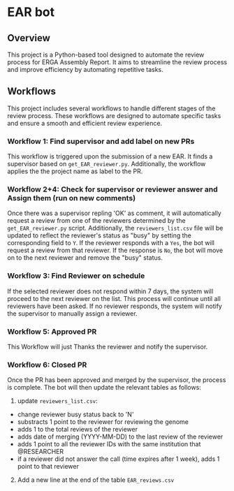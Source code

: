 # EAR bot


## Overview

This project is a Python-based tool designed to automate the review process for ERGA Assembly Report. It aims to streamline the review process and improve efficiency by automating repetitive tasks.

## Workflows

This project includes several workflows to handle different stages of the review process. These workflows are designed to automate specific tasks and ensure a smooth and efficient review experience.

### Workflow 1: Find supervisor and add label on new PRs

This workflow is triggered upon the submission of a new EAR. It finds a supervisor based on `get_EAR_reviewer.py`. Additionally, the workflow applies the the project name as label to the PR.

### Workflow 2+4: Check for supervisor or reviewer answer and Assign them (run on new comments)

Once there was a supervisor repling 'OK' as comment, it will automatically request a review from one of the reviewers determined by the `get_EAR_reviewer.py` script. Additionally, the `reviewers_list.csv` file will be updated to reflect the reviewer's status as "busy" by setting the corresponding field to `Y`.
If the reviewer responds with a `Yes`, the bot will request a review from that reviewer. If the response is `No`, the bot will move on to the next reviewer and remove the "busy" status.

### Workflow 3: Find Reviewer on schedule

If the selected reviewer does not respond within 7 days, the system will proceed to the next reviewer on the list. This process will continue until all reviewers have been asked. If no reviewer responds, the system will notify the supervisor to manually assign a reviewer.

### Workflow 5: Approved PR

This Workflow will just Thanks the reviewer and notify the supervisor.

### Workflow 6: Closed PR

Once the PR has been approved and merged by the supervisor, the process is complete. The bot will then update the relevant tables as follows:

1. update `reviewers_list.csv`:

- change reviewer busy status back to 'N'
- substracts 1 point to the reviewer for reviewing the genome
- adds 1 to the total reviews of the reviewer
- adds date of merging (YYYY-MM-DD) to the last review of the reviewer
- adds 1 point to all the reviewer IDs with the same institution that @RESEARCHER
- if a reviewer did not answer the call (time expires after 1 week), adds 1 point to that reviewer

2. Add a new line at the end of the table `EAR_reviews.csv`